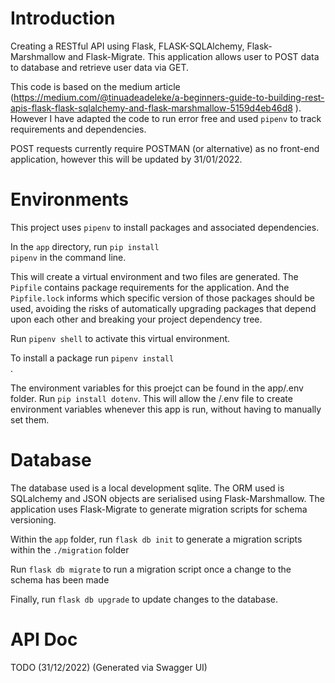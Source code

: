 # Introduction
Creating a RESTful API using Flask, FLASK-SQLAlchemy, Flask-Marshmallow and Flask-Migrate. This application allows user to POST data to database and retrieve user data via GET. 

This code is based on the medium article (https://medium.com/@tinuadeadeleke/a-beginners-guide-to-building-rest-apis-flask-flask-sqlalchemy-and-flask-marshmallow-5159d4eb46d8 ). However I have adapted the code to run error free and used <code>pipenv</code> to track requirements and dependencies.

POST requests currently require POSTMAN (or alternative) as no front-end application, however this will be updated by 31/01/2022. 

# Environments

This project uses <code>pipenv</code> to install packages and associated dependencies. 

In the <code>app</code> directory, run <code>pip install pipenv</code> in the command line. 

This will create a virtual environment and two files are generated. The <code>Pipfile</code> contains package requirements for the application. And the <code>Pipfile.lock</code> informs which specific version of those packages should be used, avoiding the risks of automatically upgrading packages that depend upon each other and breaking your project dependency tree.

Run <code>pipenv shell</code> to activate this virtual environment. 

To install a package run <code>pipenv install <package-name></code>.

The environment variables for this proejct can be found in the app/.env folder. Run <code>pip install dotenv</code>. This will allow the /.env file to create environment variables whenever this app is run, without having to manually set them. 

# Database

The database used is a local development sqlite. The ORM used is SQLalchemy and JSON objects are serialised using Flask-Marshmallow. The application uses Flask-Migrate to generate migration scripts for schema versioning. 

Within the <code>app</code> folder, run <code>flask db init</code> to generate a migration scripts within the  <code>./migration</code> folder

Run <code>flask db migrate</code> to run a migration script once a change to the schema has been made

Finally, run <code>flask db upgrade</code> to update changes to the database. 

# API Doc
TODO (31/12/2022) (Generated via Swagger UI) 
